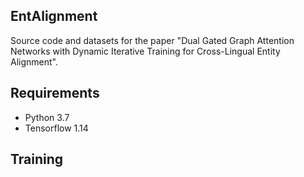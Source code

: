 ## EntAlignment

Source code and datasets for the paper "Dual Gated Graph Attention Networks with Dynamic Iterative Training for Cross-Lingual Entity Alignment".


## Requirements
 * Python 3.7
 * Tensorflow 1.14


## Training
 ```python main_train_DuGa.py'''
